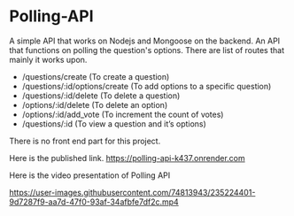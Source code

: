 # Polling-API

A simple API that works on Nodejs and Mongoose on the backend. An API that functions on polling the question's options. 
There are list of routes that mainly it works upon.

-	/questions/create  (To create a question)
-	/questions/:id/options/create  (To add options to a specific question)
-	/questions/:id/delete (To delete a question)
-	/options/:id/delete (To delete an option)
-	/options/:id/add_vote (To increment the count of votes)
-	/questions/:id (To view a question and it’s options)

There is no front end part for this project.

Here is the published link. 
https://polling-api-k437.onrender.com

Here is the video presentation of Polling API

https://user-images.githubusercontent.com/74813943/235224401-9d7287f9-aa7d-47f0-93af-34afbfe7df2c.mp4


